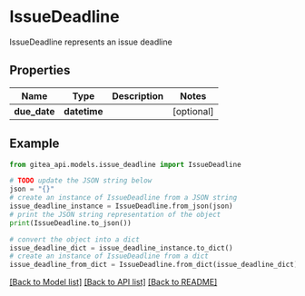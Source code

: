# IssueDeadline

IssueDeadline represents an issue deadline

## Properties

Name | Type | Description | Notes
------------ | ------------- | ------------- | -------------
**due_date** | **datetime** |  | [optional] 

## Example

```python
from gitea_api.models.issue_deadline import IssueDeadline

# TODO update the JSON string below
json = "{}"
# create an instance of IssueDeadline from a JSON string
issue_deadline_instance = IssueDeadline.from_json(json)
# print the JSON string representation of the object
print(IssueDeadline.to_json())

# convert the object into a dict
issue_deadline_dict = issue_deadline_instance.to_dict()
# create an instance of IssueDeadline from a dict
issue_deadline_from_dict = IssueDeadline.from_dict(issue_deadline_dict)
```
[[Back to Model list]](../README.md#documentation-for-models) [[Back to API list]](../README.md#documentation-for-api-endpoints) [[Back to README]](../README.md)


